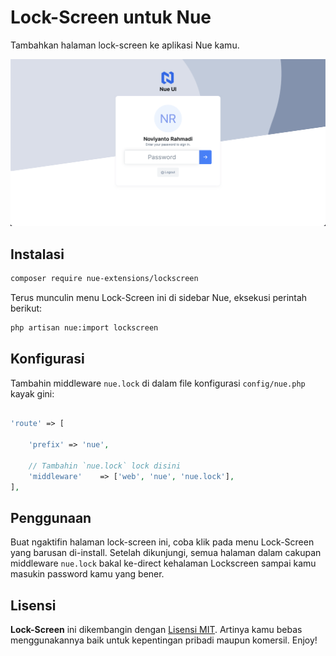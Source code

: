 Lock-Screen untuk Nue
======

Tambahkan halaman lock-screen ke aplikasi Nue kamu.

![ss-lockscreen](https://raw.githubusercontent.com/novay/imagehost/master/github/nue-extensions-lockscreen.png)

## Instalasi

```bash
composer require nue-extensions/lockscreen
```

Terus munculin menu Lock-Screen ini di sidebar Nue, eksekusi perintah berikut:

```bash
php artisan nue:import lockscreen
```

## Konfigurasi

Tambahin middleware `nue.lock` di dalam file konfigurasi `config/nue.php` kayak gini:

```php

'route' => [

    'prefix' => 'nue',

    // Tambahin `nue.lock` lock disini
    'middleware'    => ['web', 'nue', 'nue.lock'],
],

```

## Penggunaan

Buat ngaktifin halaman lock-screen ini, coba klik pada menu Lock-Screen yang barusan di-install. Setelah dikunjungi, semua halaman dalam cakupan middleware `nue.lock` bakal ke-direct kehalaman Lockscreen sampai kamu masukin password kamu yang bener.

## Lisensi

**Lock-Screen** ini dikembangin dengan [Lisensi MIT](LICENSE.md). Artinya kamu bebas menggunakannya baik untuk kepentingan pribadi maupun komersil. Enjoy!